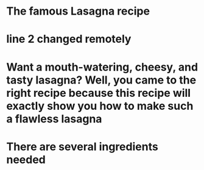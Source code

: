 # The famous Lasagna recipe
# line 2 changed remotely
# Want a mouth-watering, cheesy, and tasty lasagna? Well, you came to the right recipe because this recipe will exactly show you how to make such a flawless lasagna
# There are several ingredients needed 
